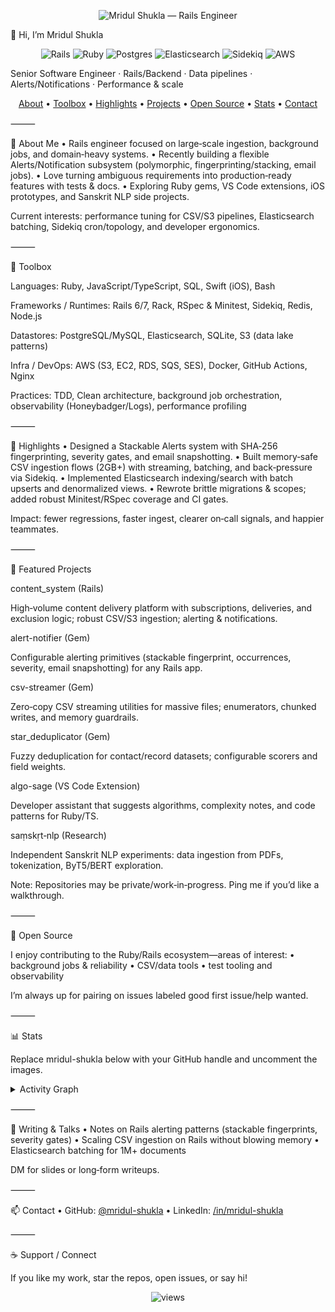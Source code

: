 <p align="center">
  <picture>
    <source media="(prefers-color-scheme: dark)" srcset="https://svg-banners.vercel.app/api?type=glitch&text1=Mridul%20Shukla&text2=Rails%20Engineer&width=1200&height=250"/>
    <img alt="Mridul Shukla — Rails Engineer" src="https://svg-banners.vercel.app/api?type=glitch&text1=Mridul%20Shukla&text2=Rails%20Engineer&width=1200&height=250"/>
  </picture>
</p>


👋 Hi, I’m Mridul Shukla

<p align="center">
  <img src="https://img.shields.io/badge/Ruby_on_Rails-%23CC0000.svg?logo=rubyonrails&logoColor=white" alt="Rails"/>
  <img src="https://img.shields.io/badge/Ruby-CC342D?logo=ruby&logoColor=white" alt="Ruby"/>
  <img src="https://img.shields.io/badge/PostgreSQL-316192?logo=postgresql&logoColor=white" alt="Postgres"/>
  <img src="https://img.shields.io/badge/Elasticsearch-005571?logo=elasticsearch&logoColor=white" alt="Elasticsearch"/>
  <img src="https://img.shields.io/badge/Sidekiq-CC0000?logo=ruby&logoColor=white" alt="Sidekiq"/>
  <img src="https://img.shields.io/badge/AWS-232F3E?logo=amazon-aws&logoColor=white" alt="AWS"/>
</p>


Senior Software Engineer · Rails/Backend · Data pipelines · Alerts/Notifications · Performance & scale

<p align="center">
  <a href="#-about-me">About</a> •
  <a href="#-toolbox">Toolbox</a> •
  <a href="#-highlights">Highlights</a> •
  <a href="#-featured-projects">Projects</a> •
  <a href="#-open-source">Open Source</a> •
  <a href="#-stats">Stats</a> •
  <a href="#-contact">Contact</a>
</p>



⸻

🧭 About Me
	•	Rails engineer focused on large‑scale ingestion, background jobs, and domain‑heavy systems.
	•	Recently building a flexible Alerts/Notification subsystem (polymorphic, fingerprinting/stacking, email jobs).
	•	Love turning ambiguous requirements into production‑ready features with tests & docs.
	•	Exploring Ruby gems, VS Code extensions, iOS prototypes, and Sanskrit NLP side projects.

Current interests: performance tuning for CSV/S3 pipelines, Elasticsearch batching, Sidekiq cron/topology, and developer ergonomics.

⸻

🧰 Toolbox

Languages: Ruby, JavaScript/TypeScript, SQL, Swift (iOS), Bash

Frameworks / Runtimes: Rails 6/7, Rack, RSpec & Minitest, Sidekiq, Redis, Node.js

Datastores: PostgreSQL/MySQL, Elasticsearch, SQLite, S3 (data lake patterns)

Infra / DevOps: AWS (S3, EC2, RDS, SQS, SES), Docker, GitHub Actions, Nginx

Practices: TDD, Clean architecture, background job orchestration, observability (Honeybadger/Logs), performance profiling

⸻

🌟 Highlights
	•	Designed a Stackable Alerts system with SHA‑256 fingerprinting, severity gates, and email snapshotting.
	•	Built memory‑safe CSV ingestion flows (2GB+) with streaming, batching, and back‑pressure via Sidekiq.
	•	Implemented Elasticsearch indexing/search with batch upserts and denormalized views.
	•	Rewrote brittle migrations & scopes; added robust Minitest/RSpec coverage and CI gates.

Impact: fewer regressions, faster ingest, clearer on‑call signals, and happier teammates.

⸻

🚀 Featured Projects

content_system (Rails)

High‑volume content delivery platform with subscriptions, deliveries, and exclusion logic; robust CSV/S3 ingestion; alerting & notifications.

alert-notifier (Gem)

Configurable alerting primitives (stackable fingerprint, occurrences, severity, email snapshotting) for any Rails app.

csv-streamer (Gem)

Zero‑copy CSV streaming utilities for massive files; enumerators, chunked writes, and memory guardrails.

star_deduplicator (Gem)

Fuzzy deduplication for contact/record datasets; configurable scorers and field weights.

algo-sage (VS Code Extension)

Developer assistant that suggests algorithms, complexity notes, and code patterns for Ruby/TS.

saṃskṛt‑nlp (Research)

Independent Sanskrit NLP experiments: data ingestion from PDFs, tokenization, ByT5/BERT exploration.

Note: Repositories may be private/work‑in‑progress. Ping me if you’d like a walkthrough.

⸻

🤝 Open Source

I enjoy contributing to the Ruby/Rails ecosystem—areas of interest:
	•	background jobs & reliability
	•	CSV/data tools
	•	test tooling and observability

I’m always up for pairing on issues labeled good first issue/help wanted.

⸻

📊 Stats

Replace mridul-shukla below with your GitHub handle and uncomment the images.

<!--
<p align="center">
  <img src="https://github-readme-stats.vercel.app/api?username=mridul-shukla&show_icons=true&hide_title=true" alt="GitHub Stats" />
</p>
<p align="center">
  <img src="https://github-readme-streak-stats.herokuapp.com?user=mridul-shukla&date_format=j%20M%5B%20Y%5D" alt="Streak" />
</p>
<p align="center">
  <img src="https://github-readme-stats.vercel.app/api/top-langs/?username=mridul-shukla&layout=compact" alt="Top Languages" />
</p>
-->


<details>
  <summary>Activity Graph</summary>


  <!-- Optional: requires external service -->


  <!-- <img src="https://github-readme-activity-graph.vercel.app/graph?username=mridul-shukla&hide_border=true" alt="Activity Graph"/> -->


</details>



⸻

📝 Writing & Talks
	•	Notes on Rails alerting patterns (stackable fingerprints, severity gates)
	•	Scaling CSV ingestion on Rails without blowing memory
	•	Elasticsearch batching for 1M+ documents

DM for slides or long‑form writeups.

⸻

📫 Contact
	•	GitHub: [@mridul-shukla](https://github.com/MridulS-R)
	•	LinkedIn: [/in/mridul-shukla](https://www.linkedin.com/in/mridul-shukla-1a335818a/)

⸻

☕ Support / Connect

If you like my work, star the repos, open issues, or say hi!

<p align="center">
  <img src="https://komarev.com/ghpvc/?username=mridul-shukla&label=Profile%20views&color=0e75b6&style=flat" alt="views" />
</p>
